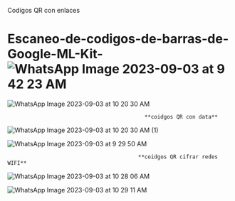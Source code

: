 Codigos QR con enlaces

# Escaneo-de-codigos-de-barras-de-Google-ML-Kit-![WhatsApp Image 2023-09-03 at 9 42 23 AM](https://github.com/AndersonDavidJaime/Escaneo-de-codigos-de-barras-de-Google-ML-Kit-/assets/124792573/4b6f8fa0-f93a-4906-b4da-96e7f2214110)
![WhatsApp Image 2023-09-03 at 10 20 30 AM](https://github.com/AndersonDavidJaime/Escaneo-de-codigos-de-barras-de-Google-ML-Kit-/assets/124792573/d40fac97-3292-44ac-8498-576ece5dbb82)



                                               **coidgos QR con data**

![WhatsApp Image 2023-09-03 at 10 20 30 AM (1)](https://github.com/AndersonDavidJaime/Escaneo-de-codigos-de-barras-de-Google-ML-Kit-/assets/124792573/30feb93f-6526-4d3d-bd59-45fbd96cf251)

![WhatsApp Image 2023-09-03 at 9 29 50 AM](https://github.com/AndersonDavidJaime/Escaneo-de-codigos-de-barras-de-Google-ML-Kit-/assets/124792573/498f3629-45e9-4f08-a7d1-29567d0219f5)


                                             **coidgos QR cifrar redes WIFI**

![WhatsApp Image 2023-09-03 at 10 28 06 AM](https://github.com/AndersonDavidJaime/Escaneo-de-codigos-de-barras-de-Google-ML-Kit-/assets/124792573/a2c6b1b7-a8d0-4a18-8181-fa04056ced09)


![WhatsApp Image 2023-09-03 at 10 29 11 AM](https://github.com/AndersonDavidJaime/Escaneo-de-codigos-de-barras-de-Google-ML-Kit-/assets/124792573/e0576d7d-8c85-4201-a0ee-936e51794a7e)

